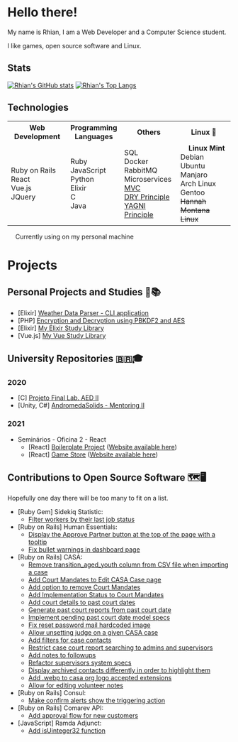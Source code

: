 <!--
So you've come to the bleak land of the README source code...
I am sorry, I've succumbed to the treacherous power of HTML in markdown... There is no way back now...
-->

# Hello there!

My name is Rhian, I am a Web Developer and a Computer Science student.

I like games, open source software and Linux.

<!--
  Other images :)
  https://media1.tenor.com/images/50ead60764442fd6304067bac5377027/tenor.gif
-->

<!-- <sub><sup><sub><sup>_By the way I like [Touhou](https://i1.kym-cdn.com/photos/images/newsfeed/000/333/537/b27.png) if you care about that_</sup></sub></sup></sub> -->

## Stats

[![Rhian's GitHub stats](https://github-readme-stats.vercel.app/api?username=rhian-cs&show_icons=true&theme=tokyonight&line_height=24.99)](https://github.com/anuraghazra/github-readme-stats)
[![Rhian's Top Langs](https://github-readme-stats.vercel.app/api/top-langs/?username=rhian-cs&layout=compact&theme=tokyonight&langs_count=8&exclude_repo=AndromedaSolids,puc-2020-2-Projeto_final_LAEDII)](https://github.com/anuraghazra/github-readme-stats)

## Technologies

<table>
<th>Web Development</th>
<th>Programming<br>Languages</th>
<th>Others</th>
<th>Linux 💛</th>
<tr>
  <td>
      Ruby on Rails<br>
      React<br>
      Vue.js<br>
      JQuery<br>
  </td>
  <td>
      Ruby<br>
      JavaScript<br>
      Python<br>
      Elixir<br>
      C<br>
      Java<br>
  </td>
  <td>
    SQL<br>
    Docker<br>
    RabbitMQ<br>
    Microservices<br>
    <a href="https://en.wikipedia.org/wiki/Model%E2%80%93view%E2%80%93controller">MVC</a><br>
    <a href="https://en.wikipedia.org/wiki/Don't_repeat_yourself">DRY Principle</a><br>
    <a href="https://en.wikipedia.org/wiki/You_aren%27t_gonna_need_it">YAGNI Principle</a><br>
  </td>
  <td>
    <img src="https://freesvg.org/img/jean-victor-balin-icon-star.png" width="auto" height="14px" /> <strong>Linux Mint</strong><br>
    Debian<br>
    Ubuntu<br>
    Manjaro<br>
    Arch Linux<br>
    Gentoo<br>
    <span style="text-decoration: line-through;">Hannah Montana Linux</span><br>
  </td>
</tr>
<table>

<img src="https://freesvg.org/img/jean-victor-balin-icon-star.png" width="auto" height="14px" /> Currently using on my personal machine

# Projects

## Personal Projects and Studies 💼📚

- [Elixir] [Weather Data Parser - CLI application](https://github.com/rhian-cs/elixir-weather-parser)
- [PHP] [Encryption and Decryption using PBKDF2 and AES](https://github.com/rhian-cs/crypto-challenge-php-pbkdf2)
- [Elixir] [My Elixir Study Library](https://github.com/rhian-cs/elixir-studies)
- [Vue.js] [My Vue Study Library](https://github.com/rhian-cs/vue-udemy-studies)

## University Repositories 🇧🇷🎓

### 2020

- [C] [Projeto Final Lab. AED II](https://github.com/rhian-cs/Projeto_final_LAEDII)
- [Unity, C#] [AndromedaSolids - Mentoring II](https://github.com/rhian-cs/AndromedaSolids)

### 2021

- Seminários - Oficina 2 - React
  - [React] [Boilerplate Project](https://github.com/rhian-cs/seminarios-2021-oficina-2-boilerplate) ([Website available here](https://rhian-cs.github.io/puc-2021-1-seminarios-3-oficina-2-boilerplate-project/public/index.html))
  - [React] [Game Store](https://github.com/rhian-cs/seminarios-2021-oficina-2-game-store) ([Website available here](https://rhian-cs.github.io/seminarios-2021-oficina-2-game-store/))

## Contributions to Open Source Software 🗺️🖥️

Hopefully one day there will be too many to fit on a list.

- [Ruby Gem] Sidekiq Statistic:
  - [Filter workers by their last job status](https://github.com/davydovanton/sidekiq-statistic/pull/173)
- [Ruby on Rails] Human Essentials:
  - [Display the Approve Partner button at the top of the page with a tooltip](https://github.com/rubyforgood/human-essentials/pull/2163)
  - [Fix bullet warnings in dashboard page](https://github.com/rubyforgood/human-essentials/pull/2413)
- [Ruby on Rails] CASA:
  - [Remove transition_aged_youth column from CSV file when importing a case](https://github.com/rubyforgood/casa/pull/1774)
  - [Add Court Mandates to Edit CASA Case page](https://github.com/rubyforgood/casa/pull/1795)
  - [Add option to remove Court Mandates](https://github.com/rubyforgood/casa/pull/1802)
  - [Add Implementation Status to Court Mandates](https://github.com/rubyforgood/casa/pull/1908)
  - [Add court details to past court dates](https://github.com/rubyforgood/casa/pull/2080)
  - [Generate past court reports from past court date](https://github.com/rubyforgood/casa/pull/2095)
  - [Implement pending past court date model specs](https://github.com/rubyforgood/casa/pull/2132)
  - [Fix reset password mail hardcoded image](https://github.com/rubyforgood/casa/pull/2133)
  - [Allow unsetting judge on a given CASA case](https://github.com/rubyforgood/casa/pull/2136)
  - [Add filters for case contacts](https://github.com/rubyforgood/casa/pull/2166)
  - [Restrict case court report searching to admins and supervisors](https://github.com/rubyforgood/casa/pull/2176)
  - [Add notes to followups](https://github.com/rubyforgood/casa/pull/2206)
  - [Refactor supervisors system specs](https://github.com/rubyforgood/casa/pull/2267)
  - [Display archived contacts differently in order to highlight them](https://github.com/rubyforgood/casa/pull/2298)
  - [Add .webp to casa org logo accepted extensions](https://github.com/rubyforgood/casa/pull/3044)
  - [Allow for editing volunteer notes](https://github.com/rubyforgood/casa/pull/3345)
- [Ruby on Rails] Consul:
  - [Make confirm alerts show the triggering action](https://github.com/consul/consul/pull/4543)
- [Ruby on Rails] Comarev API:
  - [Add approval flow for new customers](https://github.com/comarev/comarev/pull/90)
- [JavaScript] Ramda Adjunct:
  - [Add isUinteger32 function](https://github.com/char0n/ramda-adjunct/pull/2257)
